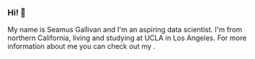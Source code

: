 ### Hi! 👋
My name is Seamus Gallivan and I'm an aspiring data scientist. I'm from northern California, living and studying at UCLA in Los Angeles. For more information about me you can check out my 
![<img src="https://img.icons8.com/material-outlined/24/000000/linkedin--v1.png"/>](https://www.linkedin.com/in/seamus-gallivan-b21b4312a/).
<!--
**sgallivan19/sgallivan19** is a ✨ _special_ ✨ repository because its `README.md` (this file) appears on your GitHub profile.

Here are some ideas to get you started:

- 🔭 I’m currently working on ...
- 🌱 I’m currently learning ...
- 👯 I’m looking to collaborate on ...
- 🤔 I’m looking for help with ...
- 💬 Ask me about ...
- 📫 How to reach me: ...
- 😄 Pronouns: ...
- ⚡ Fun fact: ...
-->

